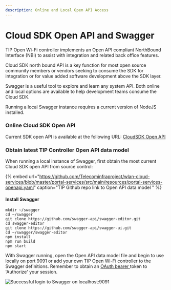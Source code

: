 ```yaml
---
description: Online and Local Open API Access
---
```


# Cloud SDK Open API and Swagger

TIP Open Wi-Fi controller implements an Open API compliant NorthBound Interface \(NBI\) to assist with integration and related back office features.  

Cloud SDK north bound API is a key function for most open source community members or vendors seeking to consume the SDK for integration or for value added software development above the SDK layer.   

Swagger is a useful tool to explore and learn any system API. Both online and local options are available to help development teams consume the Cloud SDK.   
  
Running a local Swagger instance requires a current version of NodeJS installed.

### Online Cloud SDK Open API 

Current SDK open API is available at the following URL:  [CloudSDK Open API](https://l.workplace.com/l.php?u=https%3A%2F%2Fapi.lab.wlan.tip.build%2F&h=AT2qj4RJnFaxruxpxP2s8O-XjRQMEbCC7aoVbHaHxmOxgfOgi5LHv6lWdCU4aV8x2vJcsxGmY-UKxb8W86xaDH-VtVLomBcBkdEHVxlpssluOoSPiIMC-vXU0NtGW44qktgKDJc934Dl2kr0QnRyZw)

### Obtain latest TIP Controller Open API data model

When running a local instance of Swagger, first obtain the most current Cloud SDK open API from source control:

{% embed url="https://github.com/Telecominfraproject/wlan-cloud-services/blob/master/portal-services/src/main/resources/portal-services-openapi.yaml" caption="TIP Github repo link to Open API data model " %}

#### Install Swagger

```text
mkdir ~/swagger
cd ~/swagger
git clone https://github.com/swagger-api/swagger-editor.git
cd swagger-editor
git clone https://github.com/swagger-api/swagger-ui.git
cd ~/swagger/swagger-editor
npm install
npm run build
npm start
```

With Swagger running, open the Open API data model file and begin to use locally on port 9091 or add your own TIP Open Wi-Fi controller to the Swagger definitions. Remember to obtain an [OAuth bearer ](./#curl-request-to-controller-for-bearer-token)token to 'Authorize' your session. 

![Successful login to Swagger on localhost:9091 ](../.gitbook/assets/swagger.jpeg)



